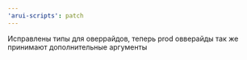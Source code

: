 ```yaml
---
'arui-scripts': patch
---
```


Исправлены типы для оверрайдов, теперь prod овверайды так же принимают дополнительные аргументы
